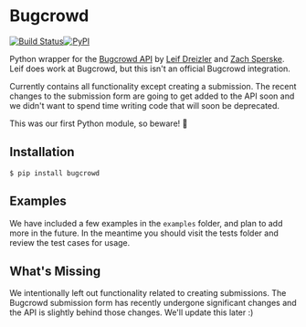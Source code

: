 # Bugcrowd
[![Build Status](https://travis-ci.org/leifdreizler/bugcrowd.svg?branch=master)](https://travis-ci.org/leifdreizler/bugcrowd)[![PyPI](https://img.shields.io/pypi/v/bugcrowd.svg)]()

Python wrapper for the [Bugcrowd API](https://docs.bugcrowd.com/docs/authentication) by [Leif Dreizler](https://twitter.com/leifdreizler) and [Zach Sperske](https://twitter.com/zsperske). Leif does work at Bugcrowd, but this isn't an official Bugcrowd integration.

Currently contains all functionality except creating a submission. The recent changes to the submission form are going to get added to the API soon and we didn't want to spend time writing code that will soon be deprecated.

This was our first Python module, so beware! 👻

## Installation

`$ pip install bugcrowd`

## Examples

We have included a few examples in the `examples` folder, and plan to add more in the future. In the meantime you should visit the tests folder and review the test cases for usage.

## What's Missing

We intentionally left out functionality related to creating submissions. The Bugcrowd submission form has recently undergone significant changes and the API is slightly behind those changes. We'll update this later :)
 